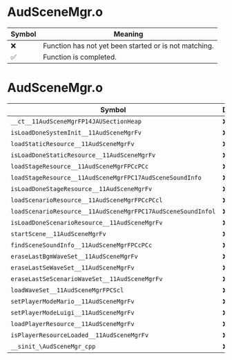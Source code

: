 # AudSceneMgr.o
| Symbol | Meaning 
| ------------- | ------------- 
| :x: | Function has not yet been started or is not matching. 
| :white_check_mark: | Function is completed. 


# AudSceneMgr.o
| Symbol | Decompiled? |
| ------------- | ------------- |
| `__ct__11AudSceneMgrFP14JAUSectionHeap` | :x: |
| `isLoadDoneSystemInit__11AudSceneMgrFv` | :x: |
| `loadStaticResource__11AudSceneMgrFv` | :x: |
| `isLoadDoneStaticResource__11AudSceneMgrFv` | :x: |
| `loadStageResource__11AudSceneMgrFPCcPCc` | :x: |
| `loadStageResource__11AudSceneMgrFPC17AudSceneSoundInfo` | :x: |
| `isLoadDoneStageResource__11AudSceneMgrFv` | :x: |
| `loadScenarioResource__11AudSceneMgrFPCcPCcl` | :x: |
| `loadScenarioResource__11AudSceneMgrFPC17AudSceneSoundInfol` | :x: |
| `isLoadDoneScenarioResource__11AudSceneMgrFv` | :x: |
| `startScene__11AudSceneMgrFv` | :x: |
| `findSceneSoundInfo__11AudSceneMgrFPCcPCc` | :x: |
| `eraseLastBgmWaveSet__11AudSceneMgrFv` | :x: |
| `eraseLastSeWaveSet__11AudSceneMgrFv` | :x: |
| `eraseLastSeScenarioWaveSet__11AudSceneMgrFv` | :x: |
| `loadWaveSet__11AudSceneMgrFPCScl` | :x: |
| `setPlayerModeMario__11AudSceneMgrFv` | :x: |
| `setPlayerModeLuigi__11AudSceneMgrFv` | :x: |
| `loadPlayerResource__11AudSceneMgrFv` | :x: |
| `isPlayerResourceLoaded__11AudSceneMgrFv` | :x: |
| `__sinit_\AudSceneMgr_cpp` | :x: |
